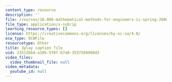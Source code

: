 ```yaml
---
content_type: resource
description: ''
file: /courses/18-086-mathematical-methods-for-engineers-ii-spring-2006/2351266da10b5f8fb7a03557584960d3_fpwsw7SdkyY.vtt
file_type: application/x-subrip
learning_resource_types: []
license: https://creativecommons.org/licenses/by-nc-sa/4.0/
ocw_type: OCWFile
resourcetype: Other
title: 3play caption file
uid: 2351266d-a10b-5f8f-b7a0-3557584960d3
video_files:
  video_thumbnail_file: null
video_metadata:
  youtube_id: null
---
```

